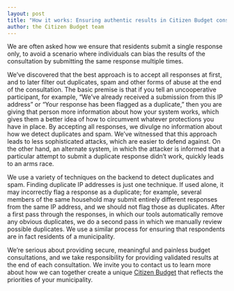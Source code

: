 ```yaml
---
layout: post
title: "How it works: Ensuring authentic results in Citizen Budget consultations"
author: the Citizen Budget team
---
```

We are often asked how we ensure that residents submit a single response only, to avoid a scenario where individuals can bias the results of the consultation by submitting the same response multiple times.

We’ve discovered that the best approach is to accept all responses at first, and to later filter out duplicates, spam and other forms of abuse at the end of the consultation. The basic premise is that if you tell an uncooperative participant, for example, “We’ve already received a submission from this IP address” or “Your response has been flagged as a duplicate,” then you are giving that person more information about how your system works, which gives them a better idea of how to circumvent whatever protections you have in place. By accepting all responses, we divulge no information about how we detect duplicates and spam. We’ve witnessed that this approach leads to less sophisticated attacks, which are easier to defend against. On the other hand, an alternate system, in which the attacker is informed that a particular attempt to submit a duplicate response didn’t work, quickly leads to an arms race.

We use a variety of techniques on the backend to detect duplicates and spam. Finding duplicate IP addresses is just one technique. If used alone, it may incorrectly flag a response as a duplicate; for example, several members of the same household may submit entirely different responses from the same IP address, and we should not flag those as duplicates. After a first pass through the responses, in which our tools automatically remove any obvious duplicates, we do a second pass in which we manually review possible duplicates. We use a similar process for ensuring that respondents are in fact residents of a municipality.

We’re serious about providing secure, meaningful and painless budget consultations, and we take responsibility for providing validated results at the end of each consultation. We invite you to contact us to learn more about how we can together create a unique [Citizen Budget](http://citizenbudget.com/) that reflects the priorities of your municipality.